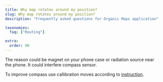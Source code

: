 ```yaml
---
title: Why map rotates around my position?
slug: Why map rotates around my position?
description: "Frequently asked questions for Organic Maps application"

taxonomies:
  faq: ["Routing"]

extra:
  order: 90
---
```


The reason could be magnet on your phone case or radiation source near the phone. It could interfere compass sensor.

To improve compass use callibration moves according to [instruction](https://www.youtube.com/watch?v=-Uq7AmSAjt8).
